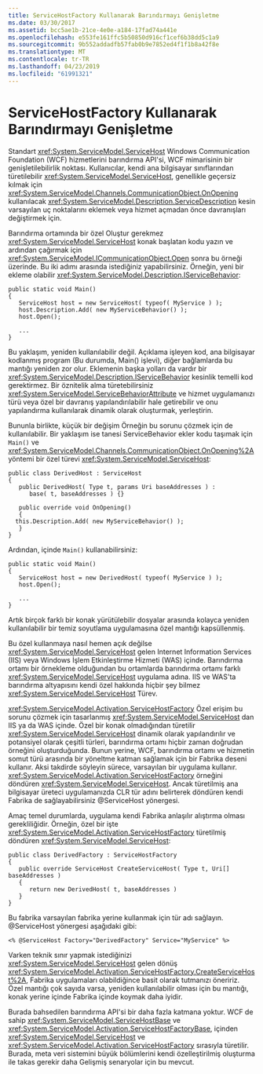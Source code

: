 ```yaml
---
title: ServiceHostFactory Kullanarak Barındırmayı Genişletme
ms.date: 03/30/2017
ms.assetid: bcc5ae1b-21ce-4e0e-a184-17fad74a441e
ms.openlocfilehash: e553fe161ffc5b50850d916cf1cef6b38dd5c1a9
ms.sourcegitcommit: 9b552addadfb57fab0b9e7852ed4f1f1b8a42f8e
ms.translationtype: MT
ms.contentlocale: tr-TR
ms.lasthandoff: 04/23/2019
ms.locfileid: "61991321"
---
```

# <a name="extending-hosting-using-servicehostfactory"></a>ServiceHostFactory Kullanarak Barındırmayı Genişletme
Standart <xref:System.ServiceModel.ServiceHost> Windows Communication Foundation (WCF) hizmetlerini barındırma API'si, WCF mimarisinin bir genişletilebilirlik noktası. Kullanıcılar, kendi ana bilgisayar sınıflarından türetilebilir <xref:System.ServiceModel.ServiceHost>, genellikle geçersiz kılmak için <xref:System.ServiceModel.Channels.CommunicationObject.OnOpening> kullanılacak <xref:System.ServiceModel.Description.ServiceDescription> kesin varsayılan uç noktalarını eklemek veya hizmet açmadan önce davranışları değiştirmek için.  
  
 Barındırma ortamında bir özel Oluştur gerekmez <xref:System.ServiceModel.ServiceHost> konak başlatan kodu yazın ve ardından çağırmak için <xref:System.ServiceModel.ICommunicationObject.Open> sonra bu örneği üzerinde. Bu iki adımı arasında istediğiniz yapabilirsiniz. Örneğin, yeni bir ekleme olabilir <xref:System.ServiceModel.Description.IServiceBehavior>:  
  
```  
public static void Main()  
{  
   ServiceHost host = new ServiceHost( typeof( MyService ) );  
   host.Description.Add( new MyServiceBehavior() );  
   host.Open();  
  
   ...  
}  
```  
  
 Bu yaklaşım, yeniden kullanılabilir değil. Açıklama işleyen kod, ana bilgisayar kodlanmış program (Bu durumda, Main() işlevi), diğer bağlamlarda bu mantığı yeniden zor olur. Eklemenin başka yolları da vardır bir <xref:System.ServiceModel.Description.IServiceBehavior> kesinlik temelli kod gerektirmez. Bir öznitelik alma türetebilirsiniz <xref:System.ServiceModel.ServiceBehaviorAttribute> ve hizmet uygulamanızı türü veya özel bir davranış yapılandırılabilir hale getirebilir ve onu yapılandırma kullanılarak dinamik olarak oluşturmak, yerleştirin.  
  
 Bununla birlikte, küçük bir değişim Örneğin bu sorunu çözmek için de kullanılabilir. Bir yaklaşım ise tanesi ServiceBehavior ekler kodu taşımak için `Main()` ve <xref:System.ServiceModel.Channels.CommunicationObject.OnOpening%2A> yöntemi bir özel türevi <xref:System.ServiceModel.ServiceHost>:  
  
```  
public class DerivedHost : ServiceHost  
{  
   public DerivedHost( Type t, params Uri baseAddresses ) :  
      base( t, baseAddresses ) {}  
  
   public override void OnOpening()  
   {  
  this.Description.Add( new MyServiceBehavior() );  
   }  
}  
```  
  
 Ardından, içinde `Main()` kullanabilirsiniz:  
  
```  
public static void Main()  
{  
   ServiceHost host = new DerivedHost( typeof( MyService ) );  
   host.Open();  
  
   ...  
}  
```  
  
 Artık birçok farklı bir konak yürütülebilir dosyalar arasında kolayca yeniden kullanılabilir bir temiz soyutlama uygulamasına özel mantığı kapsüllenmiş.  
  
 Bu özel kullanmaya nasıl hemen açık değilse <xref:System.ServiceModel.ServiceHost> gelen Internet Information Services (IIS) veya Windows İşlem Etkinleştirme Hizmeti (WAS) içinde. Barındırma ortamı bir örnekleme olduğundan bu ortamlarda barındırma ortamı farklı <xref:System.ServiceModel.ServiceHost> uygulama adına. IIS ve WAS'ta barındırma altyapısını kendi özel hakkında hiçbir şey bilmez <xref:System.ServiceModel.ServiceHost> Türev.  
  
 <xref:System.ServiceModel.Activation.ServiceHostFactory> Özel erişim bu sorunu çözmek için tasarlanmış <xref:System.ServiceModel.ServiceHost> dan IIS ya da WAS içinde. Özel bir konak olmadığından türetilir <xref:System.ServiceModel.ServiceHost> dinamik olarak yapılandırılır ve potansiyel olarak çeşitli türleri, barındırma ortamı hiçbir zaman doğrudan örneğini oluşturduğunda. Bunun yerine, WCF, barındırma ortamı ve hizmetin somut türü arasında bir yöneltme katman sağlamak için bir Fabrika deseni kullanır. Aksi takdirde söyleyin sürece, varsayılan bir uygulama kullanır. <xref:System.ServiceModel.Activation.ServiceHostFactory> örneğini döndüren <xref:System.ServiceModel.ServiceHost>. Ancak türetilmiş ana bilgisayar üreteci uygulamanızda CLR tür adını belirterek döndüren kendi Fabrika de sağlayabilirsiniz @ServiceHost yönergesi.  
  
 Amaç temel durumlarda, uygulama kendi Fabrika anlaşılır alıştırma olması gerekliliğidir. Örneğin, özel bir işte <xref:System.ServiceModel.Activation.ServiceHostFactory> türetilmiş döndüren <xref:System.ServiceModel.ServiceHost>:  
  
```  
public class DerivedFactory : ServiceHostFactory  
{  
   public override ServiceHost CreateServiceHost( Type t, Uri[] baseAddresses )  
   {  
      return new DerivedHost( t, baseAddresses )  
   }  
}  
```  
  
 Bu fabrika varsayılan fabrika yerine kullanmak için tür adı sağlayın. @ServiceHost yönergesi aşağıdaki gibi:  
  
```  
<% @ServiceHost Factory="DerivedFactory" Service="MyService" %>  
```  
  
 Varken teknik sınır yapmak istediğinizi <xref:System.ServiceModel.ServiceHost> gelen dönüş <xref:System.ServiceModel.Activation.ServiceHostFactory.CreateServiceHost%2A>, Fabrika uygulamaları olabildiğince basit olarak tutmanızı öneririz. Özel mantığı çok sayıda varsa, yeniden kullanılabilir olması için bu mantığı, konak yerine içinde Fabrika içinde koymak daha iyidir.  
  
 Burada bahsedilen barındırma API'si bir daha fazla katmana yoktur. WCF de sahip <xref:System.ServiceModel.ServiceHostBase> ve <xref:System.ServiceModel.Activation.ServiceHostFactoryBase>, içinden <xref:System.ServiceModel.ServiceHost> ve <xref:System.ServiceModel.Activation.ServiceHostFactory> sırasıyla türetilir. Burada, meta veri sistemini büyük bölümlerini kendi özelleştirilmiş oluşturma ile takas gerekir daha Gelişmiş senaryolar için bu mevcut.
